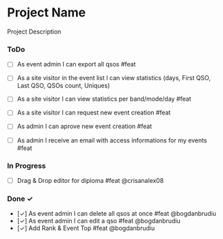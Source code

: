 ﻿# Project Name
Project Description

### ToDo

- [ ] As event admin I can export all qsos  #feat
- [ ] As a site visitor in the event list I can view statistics (days, First QSO, Last QSO, QSOs count, Uniques)
- [ ] As a site visitor I can view statistics per band/mode/day #feat
- [ ] As a site visitor I can request new event creation  #feat
- [ ] As admin I can aprove new event creation  #feat
- [ ] As admin I receive an email with access informations for my events  #feat


### In Progress

- [ ] Drag & Drop editor for diploma  #feat @crisanalex08

### Done ✓

- [✓] As event admin I can delete all qsos at once  #feat @bogdanbrudiu
- [✓] As event admin I can edit a qso  #feat @bogdanbrudiu
- [✓] Add Rank & Event Top  #feat @bogdanbrudiu


